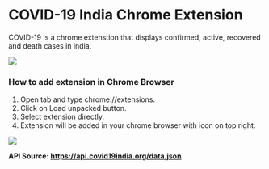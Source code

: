 # COVID-19 India Chrome Extension
COVID-19 is a chrome extenstion that displays confirmed, active, recovered and death cases in india.

<img src="https://i.imgur.com/RECrSLU.png">

### How to add extension in Chrome Browser

<ol>
  <li>Open tab and type chrome://extensions.</li>
  <li>Click on Load unpacked button.</li>
  <li>Select extension directly.</li>
  <li>Extension will be added in your chrome browser with icon on top right.</li>
</ol>

<img src="https://i.imgur.com/XeLjVp3.png">

<b>API Source:<b> <a href="https://api.covid19india.org/data.json" target="_blank">https://api.covid19india.org/data.json</a>

